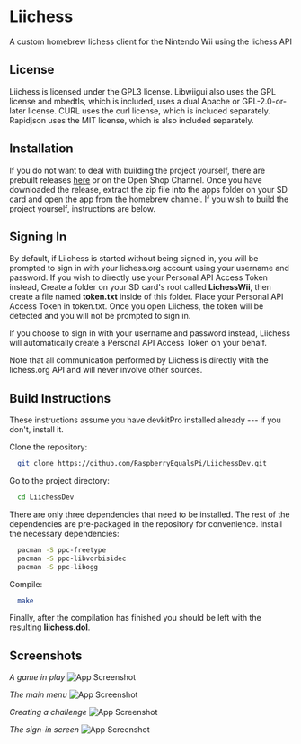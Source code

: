 
# Liichess

A custom homebrew lichess client for the Nintendo Wii using the lichess API

## License

Liichess is licensed under the GPL3 license. Libwiigui also uses the GPL license and mbedtls, which is included, uses a dual Apache or GPL-2.0-or-later license. CURL uses the curl license, which is included separately. Rapidjson uses the MIT license, which is also included separately.

## Installation


If you do not want to deal with building the project yourself, there are prebuilt releases [here](https://github.com/WiiExpand/Liichess/releases/) or on the Open Shop Channel. Once you have downloaded the release, extract the zip file into the apps folder on your SD card and open the app from the homebrew channel. If you wish to build the project yourself, instructions are below.
    
## Signing In

By default, if Liichess is started without being signed in, you will be prompted to sign in with your lichess.org account using your username and password. If you wish to directly use your Personal API Access Token instead, Create a folder on your SD card's root called **LichessWii**, then create a file named **token.txt** inside of this folder. Place your Personal API Access Token in token.txt. Once you open Liichess, the token will be detected and you will not be prompted to sign in.

If you choose to sign in with your username and password instead, Liichess will automatically create a Personal API Access Token on your behalf.

Note that all communication performed by Liichess is directly with the lichess.org API and will never involve other sources.

## Build Instructions

These instructions assume you have devkitPro installed already --- if you don't, install it.

Clone the repository:

```bash
  git clone https://github.com/RaspberryEqualsPi/LiichessDev.git
```

Go to the project directory:

```bash
  cd LiichessDev
```

There are only three dependencies that need to be installed. The rest of the dependencies are pre-packaged in the repository for convenience. Install the necessary dependencies:

```bash
  pacman -S ppc-freetype
  pacman -S ppc-libvorbisidec
  pacman -S ppc-libogg
```

Compile:

```bash
  make
```

Finally, after the compilation has finished you should be left with the resulting **liichess.dol**.


## Screenshots

*A game in play*
![App Screenshot](https://i.imgur.com/JBS7JmN.png)

*The main menu*
![App Screenshot](https://i.imgur.com/X2vkYn7.png)

*Creating a challenge*
![App Screenshot](https://i.imgur.com/zHz88z2.png)

*The sign-in screen*
![App Screenshot](https://i.imgur.com/GLPyqs4.png)


